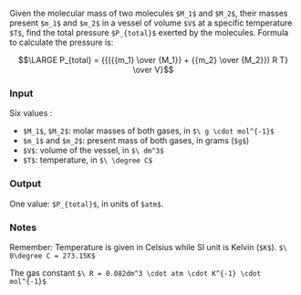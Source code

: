 Given the molecular mass of two molecules `$M_1$` and `$M_2$`, their masses present `$m_1$` and `$m_2$` in a vessel of volume `$V$` at a specific temperature `$T$`, find the total pressure `$P_{total}$` exerted by the molecules. Formula to calculate the pressure is: 

```math
\LARGE P_{total} = {{({{m_1} \over {M_1}} + {{m_2} \over {M_2}}) R T} \over V}
```

### Input

Six values : 
 - `$M_1$`, `$M_2$`: molar masses of both gases, in  `$\ g \cdot mol^{-1}$`
 - `$m_1$` and `$m_2$`: present mass of both gases, in grams (`$g$`)
 - `$V$`: volume of the vessel, in `$\ dm^3$`
 - `$T$`: temperature, in `$\ \degree C$`


### Output

One value: `$P_{total}$`, in units of `$atm$`.

### Notes

Remember: Temperature is given in Celsius while SI unit is Kelvin (`$K$`). `$\ 0\degree C = 273.15K$`

The gas constant `$\ R = 0.082dm^3 \cdot atm \cdot K^{-1} \cdot mol^{-1}$`
